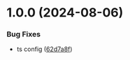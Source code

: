 # 1.0.0 (2024-08-06)


### Bug Fixes

* ts config ([62d7a8f](https://github.com/Neoxi-io/hardware-ts/commit/62d7a8fcc50f8015ffb2e226bda7bd42f3184695))
